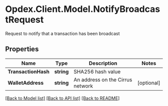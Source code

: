 # Opdex.Client.Model.NotifyBroadcastRequest
Request to notify that a transaction has been broadcast

## Properties

Name | Type | Description | Notes
------------ | ------------- | ------------- | -------------
**TransactionHash** | **string** | SHA256 hash value | 
**WalletAddress** | **string** | An address on the Cirrus network | [optional] 

[[Back to Model list]](../README.md#documentation-for-models) [[Back to API list]](../README.md#documentation-for-api-endpoints) [[Back to README]](../README.md)

